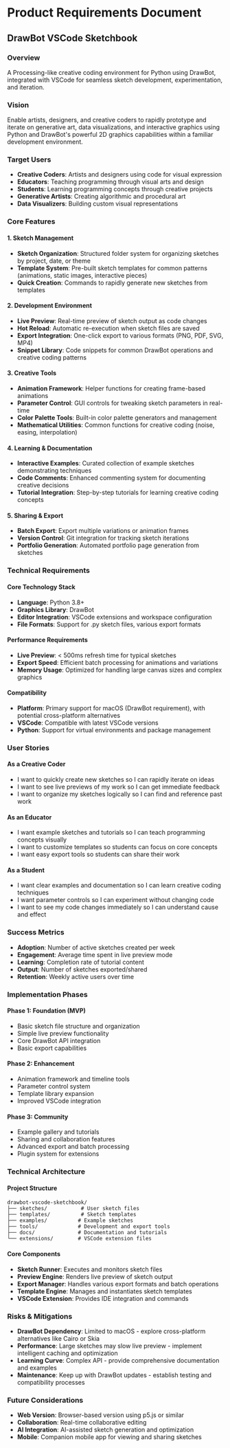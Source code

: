 # Product Requirements Document
## DrawBot VSCode Sketchbook

### Overview
A Processing-like creative coding environment for Python using DrawBot, integrated with VSCode for seamless sketch development, experimentation, and iteration.

### Vision
Enable artists, designers, and creative coders to rapidly prototype and iterate on generative art, data visualizations, and interactive graphics using Python and DrawBot's powerful 2D graphics capabilities within a familiar development environment.

### Target Users
- **Creative Coders**: Artists and designers using code for visual expression
- **Educators**: Teaching programming through visual arts and design
- **Students**: Learning programming concepts through creative projects
- **Generative Artists**: Creating algorithmic and procedural art
- **Data Visualizers**: Building custom visual representations

### Core Features

#### 1. Sketch Management
- **Sketch Organization**: Structured folder system for organizing sketches by project, date, or theme
- **Template System**: Pre-built sketch templates for common patterns (animations, static images, interactive pieces)
- **Quick Creation**: Commands to rapidly generate new sketches from templates

#### 2. Development Environment
- **Live Preview**: Real-time preview of sketch output as code changes
- **Hot Reload**: Automatic re-execution when sketch files are saved
- **Export Integration**: One-click export to various formats (PNG, PDF, SVG, MP4)
- **Snippet Library**: Code snippets for common DrawBot operations and creative coding patterns

#### 3. Creative Tools
- **Animation Framework**: Helper functions for creating frame-based animations
- **Parameter Control**: GUI controls for tweaking sketch parameters in real-time
- **Color Palette Tools**: Built-in color palette generators and management
- **Mathematical Utilities**: Common functions for creative coding (noise, easing, interpolation)

#### 4. Learning & Documentation
- **Interactive Examples**: Curated collection of example sketches demonstrating techniques
- **Code Comments**: Enhanced commenting system for documenting creative decisions
- **Tutorial Integration**: Step-by-step tutorials for learning creative coding concepts

#### 5. Sharing & Export
- **Batch Export**: Export multiple variations or animation frames
- **Version Control**: Git integration for tracking sketch iterations
- **Portfolio Generation**: Automated portfolio page generation from sketches

### Technical Requirements

#### Core Technology Stack
- **Language**: Python 3.8+
- **Graphics Library**: DrawBot
- **Editor Integration**: VSCode extensions and workspace configuration
- **File Formats**: Support for .py sketch files, various export formats

#### Performance Requirements
- **Live Preview**: < 500ms refresh time for typical sketches
- **Export Speed**: Efficient batch processing for animations and variations
- **Memory Usage**: Optimized for handling large canvas sizes and complex graphics

#### Compatibility
- **Platform**: Primary support for macOS (DrawBot requirement), with potential cross-platform alternatives
- **VSCode**: Compatible with latest VSCode versions
- **Python**: Support for virtual environments and package management

### User Stories

#### As a Creative Coder
- I want to quickly create new sketches so I can rapidly iterate on ideas
- I want to see live previews of my work so I can get immediate feedback
- I want to organize my sketches logically so I can find and reference past work

#### As an Educator
- I want example sketches and tutorials so I can teach programming concepts visually
- I want to customize templates so students can focus on core concepts
- I want easy export tools so students can share their work

#### As a Student
- I want clear examples and documentation so I can learn creative coding techniques
- I want parameter controls so I can experiment without changing code
- I want to see my code changes immediately so I can understand cause and effect

### Success Metrics
- **Adoption**: Number of active sketches created per week
- **Engagement**: Average time spent in live preview mode
- **Learning**: Completion rate of tutorial content
- **Output**: Number of sketches exported/shared
- **Retention**: Weekly active users over time

### Implementation Phases

#### Phase 1: Foundation (MVP)
- Basic sketch file structure and organization
- Simple live preview functionality
- Core DrawBot API integration
- Basic export capabilities

#### Phase 2: Enhancement
- Animation framework and timeline tools
- Parameter control system
- Template library expansion
- Improved VSCode integration

#### Phase 3: Community
- Example gallery and tutorials
- Sharing and collaboration features
- Advanced export and batch processing
- Plugin system for extensions

### Technical Architecture

#### Project Structure
```
drawbot-vscode-sketchbook/
├── sketches/           # User sketch files
├── templates/          # Sketch templates
├── examples/          # Example sketches
├── tools/             # Development and export tools
├── docs/              # Documentation and tutorials
└── extensions/        # VSCode extension files
```

#### Core Components
- **Sketch Runner**: Executes and monitors sketch files
- **Preview Engine**: Renders live preview of sketch output
- **Export Manager**: Handles various export formats and batch operations
- **Template Engine**: Manages and instantiates sketch templates
- **VSCode Extension**: Provides IDE integration and commands

### Risks & Mitigations
- **DrawBot Dependency**: Limited to macOS - explore cross-platform alternatives like Cairo or Skia
- **Performance**: Large sketches may slow live preview - implement intelligent caching and optimization
- **Learning Curve**: Complex API - provide comprehensive documentation and examples
- **Maintenance**: Keep up with DrawBot updates - establish testing and compatibility processes

### Future Considerations
- **Web Version**: Browser-based version using p5.js or similar
- **Collaboration**: Real-time collaborative editing
- **AI Integration**: AI-assisted sketch generation and optimization
- **Mobile**: Companion mobile app for viewing and sharing sketches